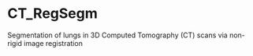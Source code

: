 # CT_RegSegm
Segmentation of lungs in 3D Computed Tomography (CT) scans via non-rigid image registration
